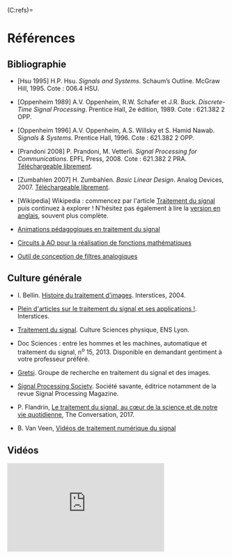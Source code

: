 (C:refs)=
# Références


## Bibliographie

* [Hsu 1995]
  H.P. Hsu.
  _Signals and Systems_.
  Schaum’s Outline.
  McGraw Hill, 1995.
  Cote : 006.4 HSU.

* [Oppenheim 1989]
  A.V. Oppenheim, R.W. Schafer et J.R. Buck.
  _Discrete-Time Signal Processing_.
  Prentice Hall, 2e édition, 1989.
  Cote : 621.382 2 OPP.

* [Oppenheim 1996]
  A.V. Oppenheim, A.S. Willsky et S. Hamid Nawab.
  _Signals & Systems_.
  Prentice Hall, 1996.
  Cote : 621.382 2 OPP.

* [Prandoni 2008]
  P. Prandoni, M. Vetterli.
  _Signal Processing for Communications_.
  EPFL Press, 2008.
  Cote : 621.382 2 PRA.
  [Téléchargeable librement](https://www.sp4comm.org/download.html).
  
* [Zumbahlen 2007]
  H. Zumbahlen.
  _Basic Linear Design_.
  Analog Devices, 2007.
  [Téléchargeable librement](https://www.analog.com/en/education/education-library/linear-circuit-design-handbook.html).

* [Wikipedia]
  Wikipedia : commencez par l'article [Traitement du signal](https://fr.wikipedia.org/wiki/Traitement_du_signal)
  puis continuez à explorer !
  N'hésitez pas également à lire la [version en anglais](https://en.wikipedia.org/wiki/Signal_processing),
  souvent plus complète.
  
* [Animations pédagogiques en traitement du signal](https://vincmazet.github.io/spetsi/)

* [Circuits à AO pour la réalisation de fonctions mathématiques](http://electronique.aop.free.fr/liste_aop.html)

* [Outil de conception de filtres analogiques](https://tools.analog.com/en/filterwizard/)


## Culture générale

* I. Bellin. [Histoire du traitement d'images](https://interstices.info/histoire-du-traitement-dimages/).
  Interstices, 2004.

* [Plein d'articles sur le traitement du signal et ses applications !](https://interstices.info/?s=signal&fwp_sort=date_desc).
  Interstices.

* [Traitement du signal](http://culturesciencesphysique.ens-lyon.fr/dossiersthematiques/traitement-du-signal/).
  Culture Sciences physique, ENS Lyon.

* Doc Sciences : entre les hommes et les machines, automatique et traitement du signal, n<sup>o</sup> 15, 2013.
  Disponible en demandant gentiment à votre professeur préféré.

* [Gretsi](http://www.gretsi.fr/). Groupe de recherche en traitement du signal et des images.

* [Signal Processing Society](https://signalprocessingsociety.org/).
  Société savante, éditrice notamment de la revue Signal Processing Magazine.

* P. Flandrin, [Le traitement du signal, au cœur de la science et de notre vie quotidienne](https://theconversation.com/le-traitement-du-signal-au-coeur-de-la-science-et-de-notre-vie-quotidienne-84156),
  The Conversation, 2017.

* B. Van Veen, [Vidéos de traitement numérique du signal](https://www.youtube.com/user/allsignalprocessing)


## Vidéos

<iframe width="360" height="202" src="https://www.youtube.com/embed/4PV6ikgBShw" frameborder="0" allow="accelerometer; autoplay; encrypted-media; gyroscope; picture-in-picture" allowfullscreen></iframe>